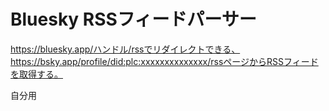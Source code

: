 # Bluesky RSSフィードパーサー

https://bluesky.app/ハンドル/rssでリダイレクトできる、https://bsky.app/profile/did:plc:xxxxxxxxxxxxxx/rssページからRSSフィードを取得する。

自分用
